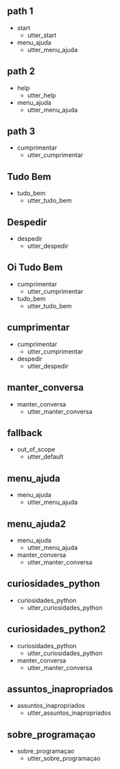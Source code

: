 ## path 1
* start
    - utter_start
* menu_ajuda
    - utter_menu_ajuda

## path 2
* help
    - utter_help
* menu_ajuda
    - utter_menu_ajuda

## path 3
* cumprimentar
    - utter_cumprimentar

## Tudo Bem
* tudo_bem
    - utter_tudo_bem

## Despedir
* despedir
    - utter_despedir

## Oi Tudo Bem
* cumprimentar
    - utter_cumprimentar
* tudo_bem
    - utter_tudo_bem

## cumprimentar
* cumprimentar
    - utter_cumprimentar
* despedir
    - utter_despedir

## manter_conversa
* manter_conversa
    - utter_manter_conversa

## fallback
* out_of_scope
    - utter_default

## menu_ajuda
* menu_ajuda
    - utter_menu_ajuda

## menu_ajuda2
* menu_ajuda
    - utter_menu_ajuda
* manter_conversa
    - utter_manter_conversa

## curiosidades_python
* curiosidades_python
    - utter_curiosidades_python

## curiosidades_python2
* curiosidades_python
    - utter_curiosidades_python
* manter_conversa
    - utter_manter_conversa

## assuntos_inapropriados
* assuntos_inapropriados
    - utter_assuntos_inapropriados

## sobre_programaçao
* sobre_programaçao
    - utter_sobre_programaçao

